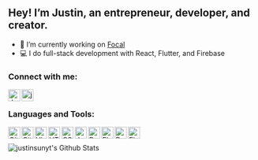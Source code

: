 ## Hey! I’m Justin, an entrepreneur, developer, and creator.

- 🚀 I’m currently working on [Focal][focal]
- 💻 I do full-stack development with React, Flutter, and Firebase

### Connect with me:

[<img align="left" alt="Justin Sun | LinkedIn" width="24px" src="https://img.icons8.com/android/48/000000/linkedin.png" />][linkedin]
[<img align="left" alt="justinsun.me" width="24px" src="https://img.icons8.com/material-rounded/48/000000/globe--v1.png" />][website]

<br />

### Languages and Tools:

<img align="left" alt="GitHub" width="24px" src="https://img.icons8.com/ios-glyphs/30/000000/github.png" />
<img align="left" alt="Git" width="24px" src="https://img.icons8.com/color/48/000000/git.png" />
<img align="left" alt="Visual Studio Code" width="24px" src="https://img.icons8.com/color/48/000000/visual-studio-code-2019.png" />
<img align="left" alt="HTML5" width="24px" src="https://img.icons8.com/color/48/000000/html-5.png" />
<img align="left" alt="CSS3" width="24px" src="https://img.icons8.com/color/48/000000/css3.png" />
<img align="left" alt="JavaScript" width="24px" src="https://img.icons8.com/color/48/000000/javascript.png" />
<img align="left" alt="React" width="24px" src="https://img.icons8.com/plasticine/100/000000/react.png" />
<img align="left" alt="Flutter" width="24px" src="https://img.icons8.com/color/48/000000/flutter.png" />
<img align="left" alt="Python" width="24px" src="https://img.icons8.com/color/48/000000/python.png" />
<img align="left" alt="Firebase" width="24px" src="https://img.icons8.com/color/48/000000/firebase.png" />

<br />
<br />

<img align="left" alt="justinsunyt's Github Stats" src="https://github-readme-stats.vercel.app/api?username=justinsunyt&hide=issues,contribs&count_private=true&show_icons=true" />

[focal]: https://focal.technology
[linkedin]: https://linkedin.com/in/justinsunyt
[website]: https://justinsun.me
